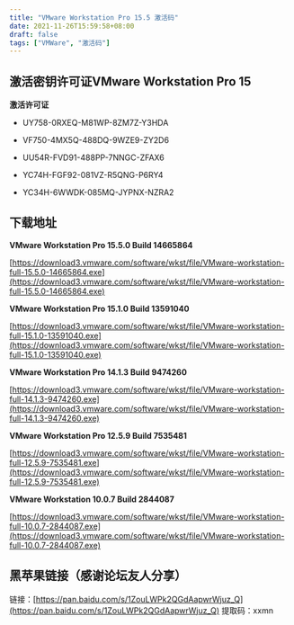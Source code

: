 ```yaml
---
title: "VMware Workstation Pro 15.5 激活码"
date: 2021-11-26T15:59:58+08:00
draft: false
tags: ["VMWare", "激活码"]
---
```


## 激活密钥许可证VMware Workstation Pro 15

**激活许可证**

- UY758-0RXEQ-M81WP-8ZM7Z-Y3HDA

- VF750-4MX5Q-488DQ-9WZE9-ZY2D6

- UU54R-FVD91-488PP-7NNGC-ZFAX6

- YC74H-FGF92-081VZ-R5QNG-P6RY4

- YC34H-6WWDK-085MQ-JYPNX-NZRA2
<!--more-->
## 下载地址

**VMware Workstation Pro 15.5.0 Build 14665864**

  [https://download3.vmware.com/software/wkst/file/VMware-workstation-full-15.5.0-14665864.exe](https://download3.vmware.com/software/wkst/file/VMware-workstation-full-15.5.0-14665864.exe)

**VMware Workstation Pro 15.1.0 Build 13591040**

  [https://download3.vmware.com/software/wkst/file/VMware-workstation-full-15.1.0-13591040.exe](https://download3.vmware.com/software/wkst/file/VMware-workstation-full-15.1.0-13591040.exe)

**VMware Workstation Pro 14.1.3 Build 9474260**

  [https://download3.vmware.com/software/wkst/file/VMware-workstation-full-14.1.3-9474260.exe](https://download3.vmware.com/software/wkst/file/VMware-workstation-full-14.1.3-9474260.exe)

**VMware Workstation Pro 12.5.9 Build 7535481**

  [https://download3.vmware.com/software/wkst/file/VMware-workstation-full-12.5.9-7535481.exe](https://download3.vmware.com/software/wkst/file/VMware-workstation-full-12.5.9-7535481.exe)

**VMware Workstation 10.0.7 Build 2844087**

  [https://download3.vmware.com/software/wkst/file/VMware-workstation-full-10.0.7-2844087.exe](https://download3.vmware.com/software/wkst/file/VMware-workstation-full-10.0.7-2844087.exe)

## 黑苹果链接（感谢论坛友人分享）

链接：[https://pan.baidu.com/s/1ZouLWPk2QGdAapwrWjuz_Q](https://pan.baidu.com/s/1ZouLWPk2QGdAapwrWjuz_Q)
提取码：xxmn